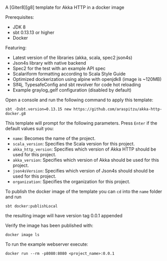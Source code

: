 A [Giter8][g8] template for Akka HTTP in a docker image

Prerequisites:
- JDK 8
- sbt 0.13.13 or higher
- Docker 

Featuring:
- Latest version of the libraries (akka, scala, spec2 json4s)
- Json4s library with native backend
- Spec2 for the test with an example API spec
- Scalariform formatting according to Scala Style Guide
- Optimized dockerization using alpine with openjdk8 (image is ~120MB)
- Slf4j, TypesafeConfig and sbt revolver for code hot reloading
- Example graylog_gelf configuration (disabled by default)


Open a console and run the following command to apply this template:
 ```
sbt -Dsbt.version=0.13.15 new https://github.com/araspitzu/akka-http-docker.g8
 ```

This template will prompt for the following parameters. Press `Enter` if the default values suit you:
- `name`: Becomes the name of the project.
- `scala_version`: Specifies the Scala version for this project.
- `akka_http_version`: Specifies which version of Akka HTTP should be used for this project.
- `akka_version`: Specifies which version of Akka should be used for this project.
- `json4sVersion`: Specifies which version of Json4s should should be used for this project.
- `organization`: Specifies the organization for this project.

To publish the docker image of the template you can `cd` into the `name` folder and run 
```
sbt docker:publishLocal     
```
the resulting image will have version tag 0.0.1 appended

Verify the image has been published with:
```
docker image ls 
```

To run the example webserver execute:
```
docker run --rm -p8080:8080 <project_name>:0.0.1
```